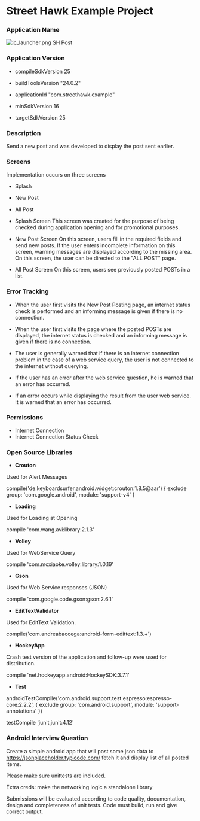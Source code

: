 # Street Hawk Example Project #

### Application Name  ###

![ic_launcher.png](https://bitbucket.org/repo/4xpday/images/681013801-ic_launcher.png) SH Post

### Application Version ###

* compileSdkVersion 25

* buildToolsVersion "24.0.2"
* applicationId "com.streethawk.example"

* minSdkVersion 16

* targetSdkVersion 25


### Description ###

Send a new post and was developed to display the post sent earlier.

### Screens ###

Implementation occurs on three screens

* Splash
* New Post
* All Post

* Splash Screen
This screen was created for the purpose of being checked during application opening and for promotional purposes.

* New Post Screen
On this screen, users fill in the required fields and send new posts. If the user enters incomplete information on this screen, warning messages are displayed according to the missing area.
On this screen, the user can be directed to the "ALL POST" page.

* All Post Screen
On this screen, users see previously posted POSTs in a list.

### Error Tracking ###

* When the user first visits the New Post Posting page, an internet status check is performed and an informing message is given if there is no connection.

* When the user first visits the page where the posted POSTs are displayed, the internet status is checked and an informing message is given if there is no connection.

* The user is generally warned that if there is an internet connection problem in the case of a web service query, the user is not connected to the internet without querying.

* If the user has an error after the web service question, he is warned that an error has occurred.

* If an error occurs while displaying the result from the user web service.
It is warned that an error has occurred.

### Permissions ###

* Internet Connection
* Internet Connection Status Check

### Open Source Libraries  ###

* **Crouton**

Used for Alert Messages

compile('de.keyboardsurfer.android.widget:crouton:1.8.5@aar') {
    exclude group: 'com.google.android', module: 'support-v4'
}

* **Loading**

Used for Loading at Opening

compile 'com.wang.avi:library:2.1.3'

* **Volley**

Used for WebService Query

compile 'com.mcxiaoke.volley:library:1.0.19'

* **Gson**

Used for Web Service responses (JSON)

compile 'com.google.code.gson:gson:2.6.1'

* **EditTextValidator**

Used for EditText Validation.

compile('com.andreabaccega:android-form-edittext:1.3.+')

* **HockeyApp**

Crash test version of the application and follow-up were used for distribution.
 
compile 'net.hockeyapp.android:HockeySDK:3.7.1'

* **Test** 

androidTestCompile('com.android.support.test.espresso:espresso-core:2.2.2', {
    exclude group: 'com.android.support', module: 'support-annotations'
})


testCompile 'junit:junit:4.12'




###  Android Interview Question  ### 
Create a simple android app that will post some json data to https://jsonplaceholder.typicode.com/ fetch it and display list of all posted items.

Please make sure unittests are included.

Extra creds: make the networking logic a standalone library

Submissions will be evaluated according to code quality, documentation, design and completeness of unit tests. Code must build, run and give correct output.